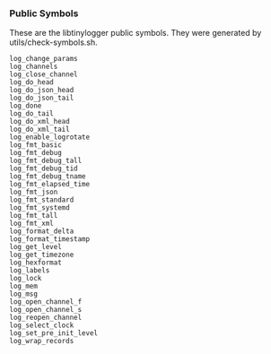 ### Public Symbols
These are the libtinylogger public symbols. They were generated by
utils/check-symbols.sh.

```
log_change_params
log_channels
log_close_channel
log_do_head
log_do_json_head
log_do_json_tail
log_done
log_do_tail
log_do_xml_head
log_do_xml_tail
log_enable_logrotate
log_fmt_basic
log_fmt_debug
log_fmt_debug_tall
log_fmt_debug_tid
log_fmt_debug_tname
log_fmt_elapsed_time
log_fmt_json
log_fmt_standard
log_fmt_systemd
log_fmt_tall
log_fmt_xml
log_format_delta
log_format_timestamp
log_get_level
log_get_timezone
log_hexformat
log_labels
log_lock
log_mem
log_msg
log_open_channel_f
log_open_channel_s
log_reopen_channel
log_select_clock
log_set_pre_init_level
log_wrap_records
```
